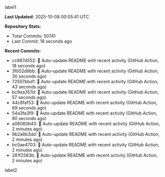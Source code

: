 
label1 
<!-- ACTIVITY_START -->
**Last Updated:** 2025-10-08 00:05:41 UTC

**Repository Stats:**
- Total Commits: 50741
- Last Commit: 18 seconds ago

**Recent Commits:**
- cc887d552: 🤖 Auto-update README with recent activity (GitHub Action, 18 seconds ago)
- 3fb52d9bb: 🤖 Auto-update README with recent activity (GitHub Action, 30 seconds ago)
- 72507bbd1: 🤖 Auto-update README with recent activity (GitHub Action, 43 seconds ago)
- bc9ea357d: 🤖 Auto-update README with recent activity (GitHub Action, 57 seconds ago)
- 44c8faf53: 🤖 Auto-update README with recent activity (GitHub Action, 69 seconds ago)
- 54a3fa3f9: 🤖 Auto-update README with recent activity (GitHub Action, 80 seconds ago)
- a08060b43: 🤖 Auto-update README with recent activity (GitHub Action, 2 minutes ago)
- 9b2a6b3dd: 🤖 Auto-update README with recent activity (GitHub Action, 2 minutes ago)
- bc0ae4703: 🤖 Auto-update README with recent activity (GitHub Action, 2 minutes ago)
- 281f2583b: 🤖 Auto-update README with recent activity (GitHub Action, 2 minutes ago)
<!-- ACTIVITY_END -->

label2
